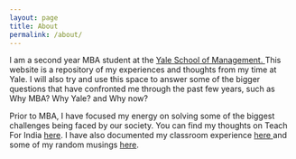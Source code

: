 ```yaml
---
layout: page
title: About
permalink: /about/
---
```


I am a second year MBA student at the <a href = "www.som.yale.edu" target="_blank">Yale School of Management. </a> This website is a repository of my experiences and thoughts from my time at Yale. I will also try and use this space to answer some of the bigger questions that have confronted me through the past few years, such as Why MBA? Why Yale? and Why now?

Prior to MBA, I have focused my energy on solving some of the biggest challenges being faced by our society. You can find my thoughts on Teach For India <a href="https://iteachforindia.wordpress.com/" target="_blank">here</a>. I have also documented my classroom experience <a href = "https://humariclass.wordpress.com/" target="_blank">here </a>and some of my random musings <a href="http://ankahi.tumblr.com/" target ="_blank">here</a>. 


